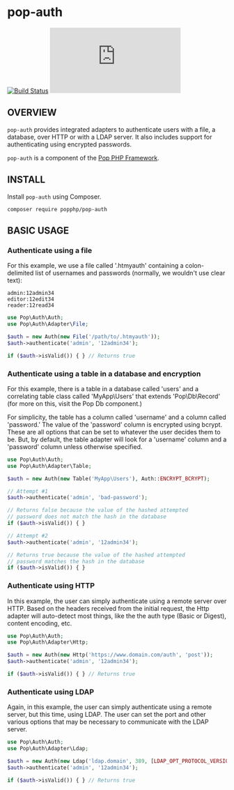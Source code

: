 pop-auth
========

[![Build Status](https://travis-ci.org/popphp/pop-auth.svg?branch=master)](https://travis-ci.org/popphp/pop-auth)
[![Coverage Status](http://cc.popphp.org/coverage.php?comp=pop-auth)](http://cc.popphp.org/pop-auth/)

OVERVIEW
--------
`pop-auth` provides integrated adapters to authenticate users with a file, a database,
over HTTP or with a LDAP server. It also includes support for authenticating using
encrypted passwords.

`pop-auth` is a component of the [Pop PHP Framework](http://www.popphp.org/).

INSTALL
-------

Install `pop-auth` using Composer.

    composer require popphp/pop-auth

BASIC USAGE
-----------

### Authenticate using a file

For this example, we use a file called '.htmyauth' containing a colon-delimited
list of usernames and passwords (normally, we wouldn't use clear text):

    admin:12admin34
    editor:12edit34
    reader:12read34

```php
use Pop\Auth\Auth;
use Pop\Auth\Adapter\File;

$auth = new Auth(new File('/path/to/.htmyauth'));
$auth->authenticate('admin', '12admin34');

if ($auth->isValid()) { } // Returns true
```

### Authenticate using a table in a database and encryption

For this example, there is a table in a database called 'users' and a correlating table class
called 'MyApp\Users' that extends 'Pop\Db\Record' (for more on this, visit the Pop Db component.)

For simplicity, the table has a column called 'username' and a column called 'password.'
The value of the 'password' column is encrypted using bcrypt. These are all options that
can be set to whatever the user decides them to be. But, by default, the table adapter
will look for a 'username' column and a 'password' column unless otherwise specified.

```php
use Pop\Auth\Auth;
use Pop\Auth\Adapter\Table;

$auth = new Auth(new Table('MyApp\Users'), Auth::ENCRYPT_BCRYPT);

// Attempt #1
$auth->authenticate('admin', 'bad-password');

// Returns false because the value of the hashed attempted
// password does not match the hash in the database
if ($auth->isValid()) { }

// Attempt #2
$auth->authenticate('admin', '12admin34');

// Returns true because the value of the hashed attempted
// password matches the hash in the database
if ($auth->isValid()) { }
```

### Authenticate using HTTP

In this example, the user can simply authenticate using a remote server over HTTP.
Based on the headers received from the initial request, the Http adapter will
auto-detect most things, like the the auth type (Basic or Digest), content encoding, etc.

```php
use Pop\Auth\Auth;
use Pop\Auth\Adapter\Http;

$auth = new Auth(new Http('https://www.domain.com/auth', 'post'));
$auth->authenticate('admin', '12admin34');

if ($auth->isValid()) { } // Returns true
```

### Authenticate using LDAP

Again, in this example, the user can simply authenticate using a remote server, but this
time, using LDAP. The user can set the port and other various options that may be necessary
to communicate with the LDAP server.

```php
use Pop\Auth\Auth;
use Pop\Auth\Adapter\Ldap;

$auth = new Auth(new Ldap('ldap.domain', 389, [LDAP_OPT_PROTOCOL_VERSION => 3]));
$auth->authenticate('admin', '12admin34');

if ($auth->isValid()) { } // Returns true
```
